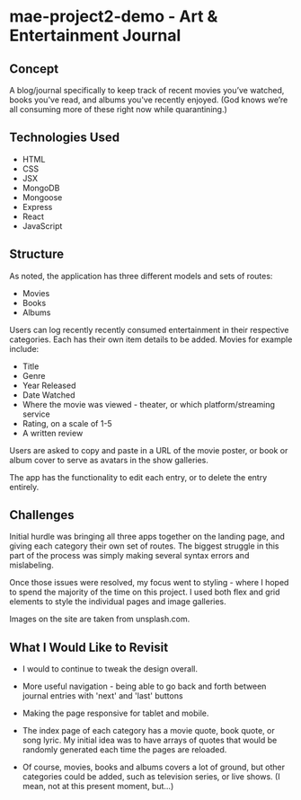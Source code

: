 # mae-project2-demo - Art & Entertainment Journal


## Concept

A blog/journal specifically to keep track of recent movies you’ve watched, books you've read, and albums you've recently enjoyed. (God knows we’re all consuming more of these right now while quarantining.) 

## Technologies Used

- HTML
- CSS
- JSX
- MongoDB
- Mongoose
- Express
- React
- JavaScript

## Structure

As noted, the application has three different models and sets of routes:

- Movies
- Books
- Albums

Users can log recently recently consumed entertainment in their respective categories. Each has their own item details to be added. Movies for example include:

- Title
- Genre
- Year Released
- Date Watched
- Where the movie was viewed - theater, or which platform/streaming service
- Rating, on a scale of 1-5
- A written review

Users are asked to copy and paste in a URL of the movie poster, or book or album cover to serve as avatars in the show galleries. 

The app has the functionality to edit each entry, or to delete the entry entirely. 

## Challenges

Initial hurdle was bringing all three apps together on the landing page, and giving each category their own set of routes. The biggest struggle in this part of the process was simply making several syntax errors and mislabeling. 

Once those issues were resolved, my focus went to styling - where I hoped to spend the majority of the time on this project. I used both flex and grid elements to style the individual pages and image galleries. 

Images on the site are taken from unsplash.com.

## What I Would Like to Revisit

- I would to continue to tweak the design overall.

- More useful navigation - being able to go back and forth between journal entries with 'next' and 'last' buttons

- Making the page responsive for tablet and mobile.

- The index page of each category has a movie quote, book quote, or song lyric. My initial idea was to have arrays of quotes that would be randomly generated each time the pages are reloaded.

- Of course, movies, books and albums covers a lot of ground, but other categories could be added, such as television series, or live shows. (I mean, not at this present moment, but...) 










